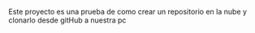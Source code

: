 Este proyecto es una prueba de como crear un repositorio  en la nube
y clonarlo desde gitHub a nuestra pc
